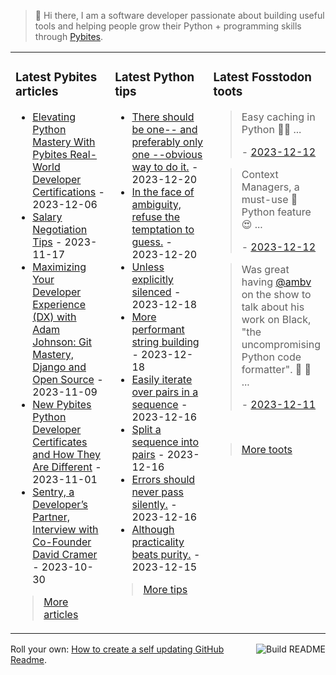 > 👋 Hi there, I am a software developer passionate about building useful tools and helping people grow their Python + programming skills through <a href="https://pybit.es" target="_blank">Pybites</a>.

<table><tr><td valign="top" width="33%">

### Latest Pybites articles

<ul>

  <li><a href="https://pybit.es/articles/real-world-python-developer-certifications/" target="_blank">Elevating Python Mastery With Pybites Real-World Developer Certifications</a> - 2023-12-06</li>

  <li><a href="https://pybit.es/articles/salary-negotiation-tips/" target="_blank">Salary Negotiation Tips</a> - 2023-11-17</li>

  <li><a href="https://pybit.es/articles/maximizing-your-dx-with-adam-johnson/" target="_blank">Maximizing Your Developer Experience (DX) with Adam Johnson: Git Mastery, Django and Open Source</a> - 2023-11-09</li>

  <li><a href="https://pybit.es/articles/new-pybites-python-developer-certificates-and-how-they-are-different/" target="_blank">New Pybites Python Developer Certificates and How They Are Different</a> - 2023-11-01</li>

  <li><a href="https://pybit.es/articles/sentry-a-developers-partner-interview-with-co-founder-david-cramer/" target="_blank">Sentry, a Developer’s Partner, Interview with Co-Founder David Cramer</a> - 2023-10-30</li>

</ul>

> <a href="https://pybit.es/articles/" target="_blank">More articles</a>


</td><td valign="top" width="34%">

### Latest Python tips

<ul>

  <li><a href="https://github.com/bbelderbos/bobcodesit/blob/main/notes/20231220073947.md" target="_blank">There should be one-- and preferably only one --obvious way to do it.</a> - 2023-12-20</li>

  <li><a href="https://github.com/bbelderbos/bobcodesit/blob/main/notes/20231220064430.md" target="_blank">In the face of ambiguity, refuse the temptation to guess.</a> - 2023-12-20</li>

  <li><a href="https://github.com/bbelderbos/bobcodesit/blob/main/notes/20231218175630.md" target="_blank">Unless explicitly silenced</a> - 2023-12-18</li>

  <li><a href="https://github.com/bbelderbos/bobcodesit/blob/main/notes/20231218133029.md" target="_blank">More performant string building</a> - 2023-12-18</li>

  <li><a href="https://github.com/bbelderbos/bobcodesit/blob/main/notes/20231216211604.md" target="_blank">Easily iterate over pairs in a sequence</a> - 2023-12-16</li>

  <li><a href="https://github.com/bbelderbos/bobcodesit/blob/main/notes/20231216210001.md" target="_blank">Split a sequence into pairs</a> - 2023-12-16</li>

  <li><a href="https://github.com/bbelderbos/bobcodesit/blob/main/notes/20231216095149.md" target="_blank">Errors should never pass silently.</a> - 2023-12-16</li>

  <li><a href="https://github.com/bbelderbos/bobcodesit/blob/main/notes/20231215184629.md" target="_blank">Although practicality beats purity.</a> - 2023-12-15</li>

</ul>

> <a href="https://github.com/bbelderbos/bobcodesit" target="_blank">More tips</a>


</td><td valign="top" width="33%">

### Latest Fosstodon toots


  <blockquote>
  <p>Easy caching in Python 🐍😍 ...</p>
  - <a href="https://fosstodon.org/@bbelderbos/111565699223385738" target="_blank">2023-12-12</a>
  </blockquote>

  <blockquote>
  <p>Context Managers, a must-use 🐍 Python feature 😍 ...</p>
  - <a href="https://fosstodon.org/@bbelderbos/111565696355067042" target="_blank">2023-12-12</a>
  </blockquote>

  <blockquote>
  <p>Was great having <span class="h-card"><a class="u-url mention" href="https://mastodon.social/@ambv">@<span>ambv</span></a></span> on the show to talk about his work on Black, &quot;the uncompromising Python code formatter&quot;. 🐍 🎉 ...</p>
  - <a href="https://fosstodon.org/@bbelderbos/111563356123643707" target="_blank">2023-12-11</a>
  </blockquote>


<br>

> <a href="https://fosstodon.org/@bbelderbos" target="_blank">More toots</a>


</td></tr></table>

<a href="https://github.com/bbelderbos/bbelderbos/actions" target="_blank"><img src="https://github.com/bbelderbos/bbelderbos/workflows/Daily%20Update/badge.svg" align="right" alt="Build README"></a>Roll your own: <a href="https://pybit.es/articles/how-to-create-a-self-updating-github-readme/" target="_blank">How to create a self updating GitHub Readme</a>.